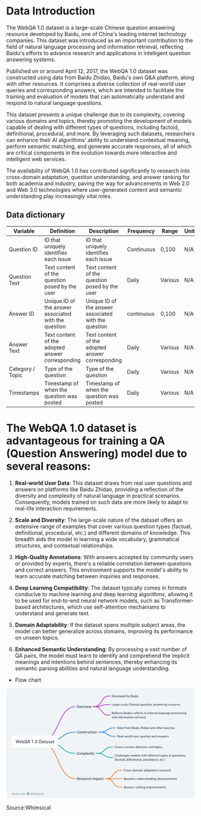 # Data Introduction
The WebQA 1.0 dataset is a large-scale Chinese question answering resource developed by Baidu, one of China's leading internet technology companies. This dataset was introduced as an important contribution to the field of natural language processing and information retrieval, reflecting Baidu's efforts to advance research and applications in intelligent question answering systems.

Published on or around April 12, 2017, the WebQA 1.0 dataset was constructed using data from Baidu Zhidao, Baidu's own Q&A platform, along with other resources. It comprises a diverse collection of real-world user queries and corresponding answers, which are intended to facilitate the training and evaluation of models that can automatically understand and respond to natural language questions.

This dataset presents a unique challenge due to its complexity, covering various domains and topics, thereby promoting the development of models capable of dealing with different types of questions, including factoid, definitional, procedural, and more. By leveraging such datasets, researchers can enhance their AI algorithms' ability to understand contextual meaning, perform semantic matching, and generate accurate responses, all of which are critical components in the evolution towards more interactive and intelligent web services.

The availability of WebQA 1.0 has contributed significantly to research into cross-domain adaptation, question understanding, and answer ranking for both academia and industry, paving the way for advancements in Web 2.0 and Web 3.0 technologies where user-generated content and semantic understanding play increasingly vital roles.
## Data dictionary
| Variable        | Definition                                          | Description                                         | Frequency     | Range                | Unit        | Type      |
|-----------------|-----------------------------------------------------|-----------------------------------------------------|---------------|----------------------|-------------|-----------|
| Question ID     | ID that uniquely identifies each issue              | ID that uniquely identifies each issue              | Continuous    | 0,100                | N/A         | Integer   |
| Question Text   | Text content of the question posed by the user      | Text content of the question posed by the user      | Daily         | Various              | N/A         | String    |
| Answer ID       | Unique ID of the answer associated with the question| Unique ID of the answer associated with the question| continuous    | 0,100                | N/A         | Numerical |
| Answer Text     | Text content of the adopted answer corresponding    | Text content of the adopted answer corresponding    | Daily         | Various              | N/A         | String    |
| Category / Topic| Type of the question                                | Type of the question                                | Daily         | Various              | N/A         | String    |
| Timestamps      | Timestamp of when the question was posted           | Timestamp of when the question was posted           | Daily         | Various              | N/A         | String    |

# The WebQA 1.0 dataset is advantageous for training a QA (Question Answering) model due to several reasons:

1. **Real-world User Data**: This dataset draws from real user questions and answers on platforms like Baidu Zhidao, providing a reflection of the diversity and complexity of natural language in practical scenarios. Consequently, models trained on such data are more likely to adapt to real-life interaction requirements.

2. **Scale and Diversity**: The large-scale nature of the dataset offers an extensive range of examples that cover various question types (factual, definitional, procedural, etc.) and different domains of knowledge. This breadth aids the model in learning a wide vocabulary, grammatical structures, and contextual relationships.

3. **High-Quality Annotations**: With answers accepted by community users or provided by experts, there's a reliable correlation between questions and correct answers. This environment supports the model's ability to learn accurate matching between inquiries and responses.

4. **Deep Learning Compatibility**: The dataset typically comes in formats conducive to machine learning and deep learning algorithms, allowing it to be used for end-to-end neural network models, such as Transformer-based architectures, which use self-attention mechanisms to understand and generate text.

5. **Domain Adaptability**: If the dataset spans multiple subject areas, the model can better generalize across domains, improving its performance on unseen topics.

6. **Enhanced Semantic Understanding**: By processing a vast number of QA pairs, the model must learn to identify and comprehend the implicit meanings and intentions behind sentences, thereby enhancing its semantic parsing abilities and natural language understanding.

- Flow chart

<img src="data.png" alt="Flow chart">

Source:Whimsical
